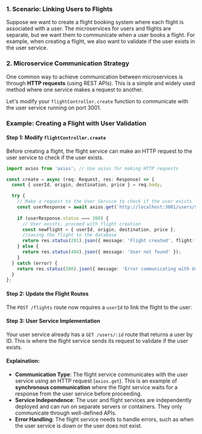 ### 1. Scenario: Linking Users to Flights
Suppose we want to create a flight booking system where each flight is associated with a user. The microservices for users and flights are separate, but we want them to communicate when a user books a flight. For example, when creating a flight, we also want to validate if the user exists in the user service.

### 2. Microservice Communication Strategy
One common way to achieve communication between microservices is through **HTTP requests** (using REST APIs). This is a simple and widely used method where one service makes a request to another.

Let's modify your `flightController.create` function to communicate with the user service running on port 3001.

### Example: Creating a Flight with User Validation

#### Step 1: Modify `flightController.create`
Before creating a flight, the flight service can make an HTTP request to the user service to check if the user exists.

```ts
import axios from 'axios'; // Use axios for making HTTP requests

const create = async (req: Request, res: Response) => {
  const { userId, origin, destination, price } = req.body;

  try {
    // Make a request to the User Service to check if the user exists
    const userResponse = await axios.get(`http://localhost:3001/users/${userId}`);
    
    if (userResponse.status === 200) {
      // User exists, proceed with flight creation
      const newFlight = { userId, origin, destination, price };
      //saving the flight to the database
      return res.status(201).json({ message: 'Flight created', flight: newFlight });
    } else {
      return res.status(404).json({ message: 'User not found' });
    }
  } catch (error) {
    return res.status(500).json({ message: 'Error communicating with User Service', error: error.message });
  }
};

```

#### Step 2: Update the Flight Routes
The `POST /flights` route now requires a `userId` to link the flight to the user:

#### Step 3: User Service Implementation
Your user service already has a `GET /users/:id` route that returns a user by ID. This is where the flight service sends its request to validate if the user exists.

#### Explaination:
- **Communication Type**: The flight service communicates with the user service using an HTTP request (`axios.get`). This is an example of **synchronous communication** where the flight service waits for a response from the user service before proceeding.
- **Service Independence**: The user and flight services are independently deployed and can run on separate servers or containers. They only communicate through well-defined APIs.
- **Error Handling**: The flight service needs to handle errors, such as when the user service is down or the user does not exist.
